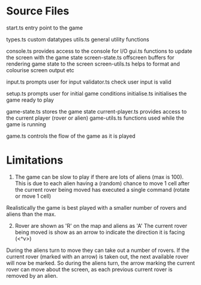 
# Source Files

start.ts                entry point to the game

types.ts                custom datatypes
utils.ts                general utility functions

console.ts              provides access to the console for I/O
gui.ts                  functions to update the screen with the game state
screen-state.ts         offscreen buffers for rendering game state to the screen
screen-utils.ts         helps to format and colourise screen output etc

input.ts                prompts user for input
validator.ts            check user input is valid

setup.ts                prompts user for initial game conditions
initialise.ts           initialises the game ready to play

game-state.ts           stores the game state
current-player.ts       provides access to the current player (rover or alien)
game-utils.ts           functions used while the game is running

game.ts                 controls the flow of the game as it is played


# Limitations

1. The game can be slow to play if there are lots of aliens (max is 100).
This is due to each alien having a (random) chance to move 1 cell after the current rover being
moved has executed a single command (rotate or move 1 cell)

Realistically the game is best played with a smaller number of rovers and aliens than the max.

2. Rover are shown as 'R' on the map and aliens as 'A'
The current rover being moved is show as an arrow to indicate the direction it is facing (<^v>)

During the aliens turn to move they can take out a number of rovers. If the current rover (marked
with an arrow) is taken out, the next available rover will now be marked. So during the aliens
turn, the arrow marking the current rover can move about the screen, as each previous current rover
is removed by an alien.









